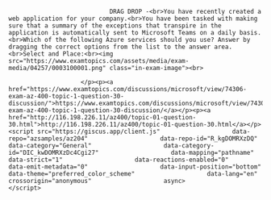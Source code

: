 <p class="card-text">
							
								DRAG DROP -<br>You have recently created a web application for your company.<br>You have been tasked with making sure that a summary of the exceptions that transpire in the application is automatically sent to Microsoft Teams on a daily basis.<br>Which of the following Azure services should you use? Answer by dragging the correct options from the list to the answer area.<br>Select and Place:<br><img src="https://www.examtopics.com/assets/media/exam-media/04257/0003100001.png" class="in-exam-image"><br>
							
						</p><p><a href="https://www.examtopics.com/discussions/microsoft/view/74306-exam-az-400-topic-1-question-30-discussion/">https://www.examtopics.com/discussions/microsoft/view/74306-exam-az-400-topic-1-question-30-discussion/</a></p><p><a href="http://116.198.226.11/az400/topic-01-question-30.html">http://116.198.226.11/az400/topic-01-question-30.html</a></p><script src="https://giscus.app/client.js"                    data-repo="azsamples/az204"                    data-repo-id="R_kgDOMRXzDQ"                    data-category="General"                    data-category-id="DIC_kwDOMRXzDc4Cgi27"                    data-mapping="pathname"                    data-strict="1"                    data-reactions-enabled="0"                    data-emit-metadata="0"                    data-input-position="bottom"                    data-theme="preferred_color_scheme"                    data-lang="en"                    crossorigin="anonymous"                    async>                    </script>